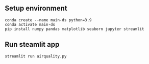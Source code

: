 
## Setup environment
```
conda create --name main-ds python=3.9
conda activate main-ds
pip install numpy pandas matplotlib seaborn jupyter streamlit
```

## Run steamlit app
```
streamlit run airquality.py
```

